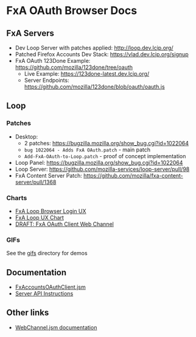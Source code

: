 FxA OAuth Browser Docs
=====================

## FxA Servers

* Dev Loop Server with patches applied: http://loop.dev.lcip.org/
* Patched Firefox Accounts Dev Stack: https://vlad.dev.lcip.org/signup
* FxA OAuth 123Done Example: https://github.com/mozilla/123done/tree/oauth
  * Live Example: https://123done-latest.dev.lcip.org/  
  * Server Endpoints: https://github.com/mozilla/123done/blob/oauth/oauth.js 

## Loop

### Patches

* Desktop:
  * 2 patches: https://bugzilla.mozilla.org/show_bug.cgi?id=1022064
  * `bug 1022064 - Adds FxA OAuth.patch` - main patch
  * `Add-FxA-OAuth-to-Loop.patch` - proof of concept implementation
* Loop Panel: https://bugzilla.mozilla.org/show_bug.cgi?id=1022064
* Loop Server: https://github.com/mozilla-services/loop-server/pull/98
* FxA Content Server Patch: https://github.com/mozilla/fxa-content-server/pull/1368

### Charts

* [FxA Loop Browser Login UX](charts/fxaloopux.png)
* [FxA Loop UX Chart](charts/fxaoauthflow.png)
* [DRAFT: FxA OAuth Client Web Channel](charts/fxawebchannelflow.png)

### GIFs

See the [gifs](gifs) directory for demos

## Documentation

* [FxAccountsOAuthClient.jsm](https://developer.mozilla.org/en-US/docs/Mozilla/JavaScript_code_modules/FxAccountsOAuthClient.jsm)
* [Server API Instructions](docs/server.md)

## Other links

* [WebChannel.jsm documentation](https://developer.mozilla.org/en-US/docs/Mozilla/JavaScript_code_modules/WebChannel.jsm)
